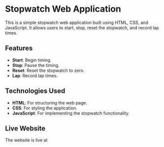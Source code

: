 # Stopwatch Web Application

This is a simple stopwatch web application built using HTML, CSS, and JavaScript. It allows users to start, stop, reset the stopwatch, and record lap times.

## Features

- **Start**: Begin timing.
- **Stop**: Pause the timing.
- **Reset**: Reset the stopwatch to zero.
- **Lap**: Record lap times.

## Technologies Used

- **HTML**: For structuring the web page.
- **CSS**: For styling the application.
- **JavaScript**: For implementing the stopwatch functionality.

## Live Website
The website is live at 
